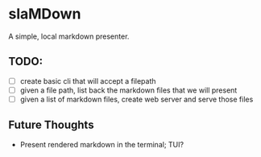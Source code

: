 # slaMDown
 A simple, local markdown presenter.

 ## TODO:
 - [ ] create basic cli that will accept a filepath
 - [ ] given a file path, list back the markdown files that we will present
 - [ ] given a list of markdown files, create web server and serve those files

## Future Thoughts
- Present rendered markdown in the terminal; TUI?